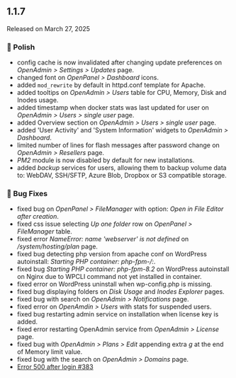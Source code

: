 ## 1.1.7

Released on March 27, 2025

### 💅 Polish
- config cache is now invalidated after changing update preferences on *OpenAdmin > Settings > Updates* page.
- changed font on *OpenPanel > Dashboard* icons.
- added `mod_rewrite` by default in httpd.conf template for Apache.
- added tooltips on *OpenAdmin > Users* table for CPU, Memory, Disk and Inodes usage.
- added timestamp when docker stats was last updated for user on *OpenAdmin > Users > single user* page.
- added Overview section on *OpenAdmin > Users > single user* page.
- added 'User Activity' and 'System Information' widgets to *OpenAdmin > Dashboard*.
- limited number of lines for flash messages after password change on *OpenAdmin > Resellers* page.
- *PM2* module is now disabled by default for new installations.
- added *backup* services for users, allowing them to backup volume data to: WebDAV, SSH/SFTP, Azure Blob, Dropbox or S3 compatible storage.

### 🐛 Bug Fixes
- fixed bug on *OpenPanel > FileManager* with option: *Open in File Editor after creation*.
- fixed css issue selecting *Up one folder* row on *OpenPanel > FileManager* table.
- fixed error *NameError: name 'webserver' is not defined* on */system/hosting/plan* page.
- fixed bug detecting php version from apache conf on WordPress autoinstall: *Starting PHP container: php-fpm-/:*.
- fixed bug *Starting PHP container: php-fpm-8.2* on WordPress autoinstall on Nginx due to WPCLI command not yet installed in container.
- fixed error on WordPress uninstall when wp-config.php is missing.
- fixed bug displaying folders on *Disk Usage* and *Inodes Explorer* pages.
- fixed bug with search on *OpenAdmin > Notifications* page.
- fixed error on *OpenAmdin > Users* with stats for suspended users.
- fixed bug restarting admin service on installation when license key is added.
- fixed error restarting OpenAdmin service from *OpenAdmin > License* page.
- fixed bug with *OpenAdmin > Plans > Edit* appending extra *g* at the end of Memory limit value.
- fixed bug with the search on *OpenAdmin > Domains* page.
- [Error 500 after login #383](https://github.com/stefanpejcic/OpenPanel/issues/383)
